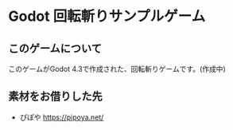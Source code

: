 # Godot 回転斬りサンプルゲーム
## このゲームについて
このゲームがGodot 4.3で作成された、回転斬りゲームです。(作成中)

## 素材をお借りした先
 * ぴぽや https://pipoya.net/